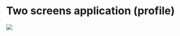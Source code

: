 #  Two screens application (profile)

![](https://github.com/Kaparya/IOS/blob/main/TwoScreens/video.gif)
